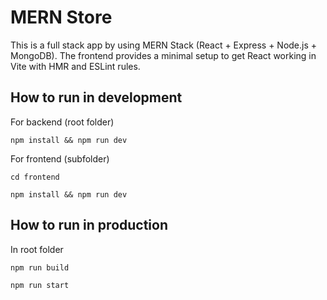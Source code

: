 # MERN Store

This is a full stack app by using MERN Stack (React + Express + Node.js + MongoDB). The frontend provides a minimal setup to get React working in Vite with HMR and ESLint rules.

## How to run in development

For backend (root folder)

```
npm install && npm run dev
```

For frontend (subfolder)

```
cd frontend
```

```
npm install && npm run dev
```

## How to run in production

In root folder

```
npm run build
```

```
npm run start
```
